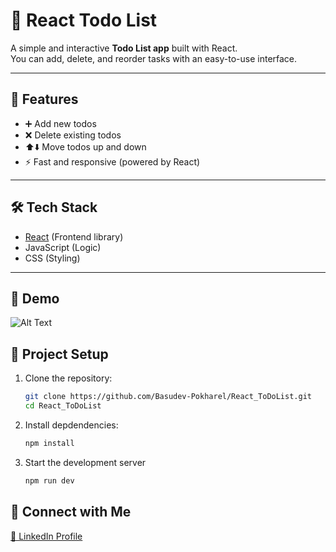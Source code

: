 # 📝 React Todo List

A simple and interactive **Todo List app** built with React.  
You can add, delete, and reorder tasks with an easy-to-use interface.

---

## 🚀 Features

- ➕ Add new todos
- ❌ Delete existing todos
- ⬆️⬇️ Move todos up and down
- ⚡ Fast and responsive (powered by React)

---

## 🛠️ Tech Stack

- [React](https://react.dev/) (Frontend library)
- JavaScript (Logic)
- CSS (Styling)

---

## 📸 Demo

![Alt Text](./Screenshot%202025-09-01%20at%2011.59.38 AM.png)

## 📂 Project Setup

1. Clone the repository:

   ```bash
   git clone https://github.com/Basudev-Pokharel/React_ToDoList.git
   cd React_ToDoList
   ```

2. Install depdendencies:

   ```bash
   npm install

   ```

3. Start the development server

   ```bash
   npm run dev

   ```

## 🔗 Connect with Me

[💼 LinkedIn Profile](https://www.linkedin.com/in/basudev-pokharel/)
